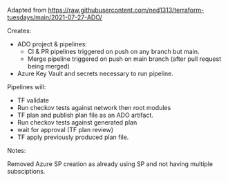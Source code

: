 Adapted from https://raw.githubusercontent.com/ned1313/terraform-tuesdays/main/2021-07-27-ADO/

Creates:
- ADO project & pipelines:
  - CI & PR pipelines triggered on push on any branch but main. 
  - Merge pipeline triggered on push on main branch (after pull request being merged)
- Azure Key Vault and secrets necessary to run pipeline. 

Pipelines will:
- TF validate
- Run checkov tests against network then root modules
- TF plan and publish plan file as an ADO artifact. 
- Run checkov tests against generated plan
- wait for approval (TF plan review)
- TF apply previously produced plan file. 

Notes: 

Removed Azure SP creation as already using SP and not having multiple subsciptions. 
